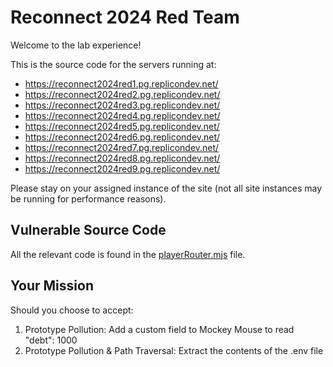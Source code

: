 # Reconnect 2024 Red Team
Welcome to the lab experience!

This is the source code for the servers running at:
- https://reconnect2024red1.pg.replicondev.net/
- https://reconnect2024red2.pg.replicondev.net/
- https://reconnect2024red3.pg.replicondev.net/
- https://reconnect2024red4.pg.replicondev.net/
- https://reconnect2024red5.pg.replicondev.net/
- https://reconnect2024red6.pg.replicondev.net/
- https://reconnect2024red7.pg.replicondev.net/
- https://reconnect2024red8.pg.replicondev.net/
- https://reconnect2024red9.pg.replicondev.net/

Please stay on your assigned instance of the site (not all site instances may be running for performance reasons).

## Vulnerable Source Code
All the relevant code is found in the [playerRouter.mjs](playerRouter.mjs) file.

## Your Mission
Should you choose to accept:
1. Prototype Pollution: Add a custom field to Mockey Mouse to read "debt": 1000
2. Prototype Pollution & Path Traversal: Extract the contents of the .env file